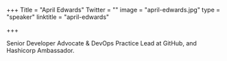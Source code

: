 +++
Title = "April Edwards"
Twitter = ""
image = "april-edwards.jpg"
type = "speaker"
linktitle = "april-edwards"

+++

Senior Developer Advocate & DevOps Practice Lead at GitHub, and Hashicorp Ambassador.
